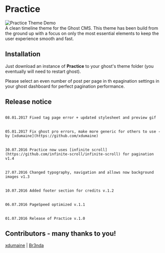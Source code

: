 # Practice

![Practice Theme Demo](https://github.com/Dennis-Mayk/Practice/blob/master/preview.gif)
<br>
A clean timeline theme for the Ghost CMS.
This theme has been build from the ground up with a focus on only the most essential elements to keep the user experience smooth and fast.

## Installation
Just download an instance of <b>Practice</b> to your ghost's theme folder (you eventually will need to restart ghost).

Please select an even number of post per page in th epagination settings in your ghost dashboard for perfect pagination performance.

## Release notice
<code>
08.01.2017 Fixed tag page error + updated stylesheet and preview gif
</code><br>
<code>
05.01.2017 Fix ghost pro errors, make more generic for others to use - by [xdumaine](https://github.com/xdumaine)
</code><br>
<code>
30.07.2016 Practice now uses [infinite scroll](https://github.com/infinite-scroll/infinite-scroll) for pagination v1.4 
</code><br>
<code>
27.07.2016 Changed typography, navigation and allows now background images v1.3 
</code><br>
<code>
10.07.2016 Added footer section for credits v.1.2
</code><br>
<code>
06.07.2016 PageSpeed optimized v.1.1
</code><br>
<code>
01.07.2016 Release of Practice v.1.0
</code>

## Contributors - many thanks to you!
[xdumaine](https://github.com/xdumaine) | [Br3nda](https://github.com/Br3nda)

